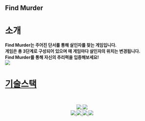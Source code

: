 <p align="center">
<h2> <strong> Find Murder </h2>
</p>

# <strong>소개
 Find Murder는 주어진 단서를 통해 살인자를 찾는 게임입니다. <br/>
 게임은 총 3단계로 구성되어 있으며 매 게임마다 살인자의 위치는 변경됩니다.<br/>
 Find Murder를 통해 자신의 추리력을 입증해보세요!<br/>
<a href="https:www.notion.so/Find-murder-919db29b63634b1f86fdbacb53ee885c"><img src="https://img.shields.io/badge/Notion-%23000000.svg?style=for-the-badge&logo=notion&logoColor=white&link=https://balanced-desk-3a4.notion.site/EYAGI-06e6113484324fe8ba37ec83e5e70b8d/"/>
# <strong>기술스택
<br/>
<p align="center">
<img src="https://img.shields.io/badge/Javascript-F7DF1E?style=&logo=TS&logoColor=white"/> 
 <img src="https://img.shields.io/badge/Visual Studio Code-007ACC?style=&logo=Visual Studio Code&logoColor=white"/>
<br/>
<img src="https://img.shields.io/badge/React-61DAFB?style=&logo=React&logoColor=white"/>
<img src="https://img.shields.io/badge/CSS-1572B6?style=&logo=CSS3&logoColor=white"/>
<img src="https://img.shields.io/badge/styled-components-DB7093?style=&logo=styled-components&logoColor=white"/>
 <img src="https://img.shields.io/badge/GitHub-181717?style=&logo=GitHub&logoColor=white"/> 
</p>
